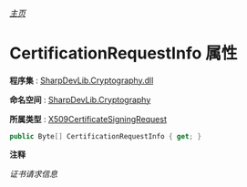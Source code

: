 ###### [主页](./Index.md "主页")

# CertificationRequestInfo 属性

**程序集** : [SharpDevLib.Cryptography.dll](./SharpDevLib.Cryptography.assembly.md "SharpDevLib.Cryptography.dll")

**命名空间** : [SharpDevLib.Cryptography](./SharpDevLib.Cryptography.namespace.md "SharpDevLib.Cryptography")

**所属类型** : [X509CertificateSigningRequest](./SharpDevLib.Cryptography.X509CertificateSigningRequest.md "X509CertificateSigningRequest")

``` csharp
public Byte[] CertificationRequestInfo { get; }
```

**注释**

*证书请求信息*



